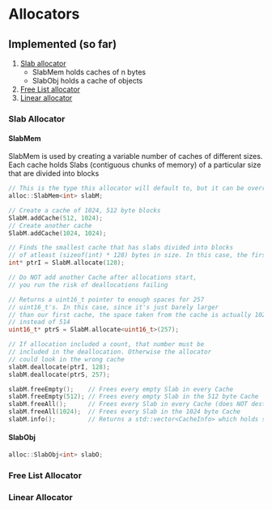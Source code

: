 # Allocators


## Implemented (so far)
1. [Slab allocator](https://en.wikipedia.org/wiki/Slab_allocation) 
    - SlabMem holds caches of n bytes
    - SlabObj holds a cache of objects
2. [Free List allocator](https://en.wikipedia.org/wiki/Free_list)
3. [Linear allocator](https://nfrechette.github.io/2015/05/21/linear_allocator/)

### Slab Allocator
#### SlabMem
SlabMem is used by creating a variable number of caches of different sizes. Each cache holds Slabs (contiguous chunks of memory) of a particular size that are divided into blocks
```cpp
// This is the type this allocator will default to, but it can be overridden
alloc::SlabMem<int> slabM;

// Create a cache of 1024, 512 byte blocks
SlabM.addCache(512, 1024);
// Create another cache
SlabM.addCache(1024, 1024);

// Finds the smallest cache that has slabs divided into blocks
// of atleast (sizeof(int) * 128) bytes in size. In this case, the first Cache
int* ptrI = SlabM.allocate(128);

// Do NOT add another Cache after allocations start,
// you run the risk of deallocations failing

// Returns a uint16_t pointer to enough spaces for 257
// uint16_t's. In this case, since it's just barely larger
// than our first cache, the space taken from the cache is actually 1024 bytes
// instead of 514
uint16_t* ptrS = SlabM.allocate<uint16_t>(257);

// If allocation included a count, that number must be 
// included in the deallocation. Otherwise the allocator
// could look in the wrong cache
slabM.deallocate(ptrI, 128);
slabM.deallocate(ptrS, 257);

slabM.freeEmpty();    // Frees every empty Slab in every Cache
slabM.freeEmpty(512); // Frees every empty Slab in the 512 byte Cache
slabM.freeAll();      // Frees every Slab in every Cache (does NOT destruct anything)
slabM.freeAll(1024);  // Frees every Slab in the 1024 byte Cache
slabM.info();         // Returns a std::vector<CacheInfo> which holds stats about that Caches
```

#### SlabObj
```cpp
alloc::SlabObj<int> slabO;


```

### Free List Allocator

### Linear Allocator
